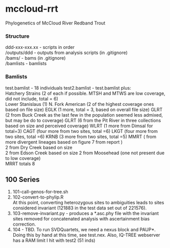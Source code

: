 # mccloud-rrt
Phylogenetics of McCloud River Redband Trout    

### Structure

ddd-xxx-xxx.xx - scripts in order   
/outputs/ddd - outputs from analysis scripts (in .gitignore)   
/bams/ - bams (in .gitignore)   
/bamlists - bamlists   

### Bamlists
test.bamlist - 18 individuals
test2.bamlist - test.bamlist plus:   
  Hatchery Strains (2 of each if possible. MTSH and MTWS are low coverage, did not include, total = 6)  
  Lower Stanislaus (1)
  N. Fork American (2 of the highest coverage ones based on file size)
  EGLK (1 more, total = 3, based on overall file size)
  GLRT (2 from Buck Creek as the last few in the population seemed less admixed, but may be do to coverage)
  GLRT (6 from the Pit River in three collections based on size and perceived coverage)
  WLRT (1 more from Dimsal for total=3)
  CAGT (four more from two sites, total =6)
  LKGT (four more from two sites, total =6)
  KRNB (3 more from two sites, total =5)
  MMRT ( from more divergent lineages based on figure 7 from report )  
  2 from Dry Creek based on size    
  2 from Edson Creek based on size
  2 from Moosehead (one not present due to low coverage)   
  MRRT totals 8   
  
## 100 Series
1. 101-call-genos-for-tree.sh   
2. 102-convert-to-phylip.R   
At this point, converting heterozygous sites to ambiguities leads to sites considered invariant (121883 in the test data set out of 221576).  
3. 103-remove-invariant.py - produces a *.asc.phy file with the invariant sites removed for concatenated analysis with ascertainment bias correction.  
4. 104 - TBD.  To run SVDQuartets, we need a nexus block and PAUP*. Doing this by hand at this time, see test.nex. Also, IQ-TREE webserver has a RAM limit I hit with test2 (51 inds)
